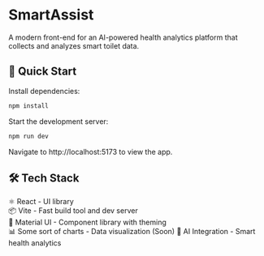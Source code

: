 # SmartAssist

A modern front-end for an AI-powered health analytics platform that collects and analyzes smart toilet data.

## 🚀 Quick Start

Install dependencies:

```bash
npm install
```

Start the development server:

```bash
npm run dev
```

Navigate to http://localhost:5173 to view the app.

## 🛠️ Tech Stack

⚛️ React - UI library  
📦 Vite - Fast build tool and dev server  
🎨 Material UI - Component library with theming  
📊 Some sort of charts - Data visualization  (Soon)
🧠 AI Integration - Smart health analytics
```